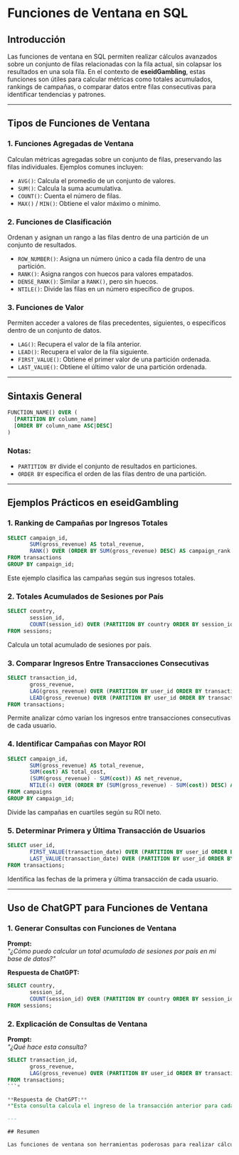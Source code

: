 # Funciones de Ventana en SQL

## Introducción

Las funciones de ventana en SQL permiten realizar cálculos avanzados sobre un conjunto de filas relacionadas con la fila actual, sin colapsar los resultados en una sola fila. En el contexto de **eseidGambling**, estas funciones son útiles para calcular métricas como totales acumulados, rankings de campañas, o comparar datos entre filas consecutivas para identificar tendencias y patrones.

---

## Tipos de Funciones de Ventana

### 1. Funciones Agregadas de Ventana

Calculan métricas agregadas sobre un conjunto de filas, preservando las filas individuales. Ejemplos comunes incluyen:
- `AVG()`: Calcula el promedio de un conjunto de valores.
- `SUM()`: Calcula la suma acumulativa.
- `COUNT()`: Cuenta el número de filas.
- `MAX()` / `MIN()`: Obtiene el valor máximo o mínimo.

### 2. Funciones de Clasificación

Ordenan y asignan un rango a las filas dentro de una partición de un conjunto de resultados.
- `ROW_NUMBER()`: Asigna un número único a cada fila dentro de una partición.
- `RANK()`: Asigna rangos con huecos para valores empatados.
- `DENSE_RANK()`: Similar a `RANK()`, pero sin huecos.
- `NTILE()`: Divide las filas en un número específico de grupos.

### 3. Funciones de Valor

Permiten acceder a valores de filas precedentes, siguientes, o específicos dentro de un conjunto de datos.
- `LAG()`: Recupera el valor de la fila anterior.
- `LEAD()`: Recupera el valor de la fila siguiente.
- `FIRST_VALUE()`: Obtiene el primer valor de una partición ordenada.
- `LAST_VALUE()`: Obtiene el último valor de una partición ordenada.

---

## Sintaxis General

```sql
FUNCTION_NAME() OVER (
  [PARTITION BY column_name]
  [ORDER BY column_name ASC|DESC]
)
```

### Notas:
- `PARTITION BY` divide el conjunto de resultados en particiones.
- `ORDER BY` especifica el orden de las filas dentro de una partición.

---

## Ejemplos Prácticos en eseidGambling

### **1. Ranking de Campañas por Ingresos Totales**

```sql
SELECT campaign_id, 
       SUM(gross_revenue) AS total_revenue,
       RANK() OVER (ORDER BY SUM(gross_revenue) DESC) AS campaign_rank
FROM transactions
GROUP BY campaign_id;
```

Este ejemplo clasifica las campañas según sus ingresos totales.

### **2. Totales Acumulados de Sesiones por País**

```sql
SELECT country, 
       session_id, 
       COUNT(session_id) OVER (PARTITION BY country ORDER BY session_id) AS running_total_sessions
FROM sessions;
```

Calcula un total acumulado de sesiones por país.

### **3. Comparar Ingresos Entre Transacciones Consecutivas**

```sql
SELECT transaction_id, 
       gross_revenue, 
       LAG(gross_revenue) OVER (PARTITION BY user_id ORDER BY transaction_date) AS previous_revenue,
       LEAD(gross_revenue) OVER (PARTITION BY user_id ORDER BY transaction_date) AS next_revenue
FROM transactions;
```

Permite analizar cómo varían los ingresos entre transacciones consecutivas de cada usuario.

### **4. Identificar Campañas con Mayor ROI**

```sql
SELECT campaign_id, 
       SUM(gross_revenue) AS total_revenue,
       SUM(cost) AS total_cost,
       (SUM(gross_revenue) - SUM(cost)) AS net_revenue,
       NTILE(4) OVER (ORDER BY (SUM(gross_revenue) - SUM(cost)) DESC) AS roi_quartile
FROM campaigns
GROUP BY campaign_id;
```

Divide las campañas en cuartiles según su ROI neto.

### **5. Determinar Primera y Última Transacción de Usuarios**

```sql
SELECT user_id, 
       FIRST_VALUE(transaction_date) OVER (PARTITION BY user_id ORDER BY transaction_date) AS first_transaction,
       LAST_VALUE(transaction_date) OVER (PARTITION BY user_id ORDER BY transaction_date ROWS BETWEEN UNBOUNDED PRECEDING AND UNBOUNDED FOLLOWING) AS last_transaction
FROM transactions;
```

Identifica las fechas de la primera y última transacción de cada usuario.

---

## Uso de ChatGPT para Funciones de Ventana

### **1. Generar Consultas con Funciones de Ventana**

**Prompt:**  
*"¿Cómo puedo calcular un total acumulado de sesiones por país en mi base de datos?"*

**Respuesta de ChatGPT:**  
```sql
SELECT country, 
       session_id, 
       COUNT(session_id) OVER (PARTITION BY country ORDER BY session_id) AS running_total_sessions
FROM sessions;
```

### **2. Explicación de Consultas de Ventana**

**Prompt:**  
*"¿Qué hace esta consulta?*  
```sql
SELECT transaction_id, 
       gross_revenue, 
       LAG(gross_revenue) OVER (PARTITION BY user_id ORDER BY transaction_date) AS previous_revenue
FROM transactions;
```*

**Respuesta de ChatGPT:**  
*"Esta consulta calcula el ingreso de la transacción anterior para cada usuario, lo que permite analizar cambios en los ingresos a lo largo del tiempo."*

---

## Resumen

Las funciones de ventana son herramientas poderosas para realizar cálculos avanzados y análisis sofisticados en SQL. En **eseidGambling**, estas funciones permiten clasificar campañas, calcular totales acumulados y analizar tendencias. Con **ChatGPT**, puedes diseñar consultas complejas que aprovechen todo el potencial de las funciones de ventana.
